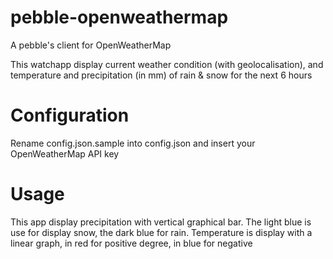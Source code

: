# pebble-openweathermap
A pebble's client for OpenWeatherMap

This watchapp display current weather condition (with geolocalisation), and temperature and precipitation (in mm) of rain & snow for the next 6 hours

# Configuration
Rename config.json.sample into config.json and insert your OpenWeatherMap API key

# Usage
This app display precipitation with vertical graphical bar. 
The light blue is use for display snow, the dark blue for rain.
Temperature is display with a linear graph, in red for positive degree, in blue for negative

